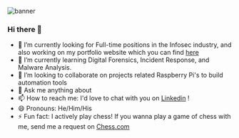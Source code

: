 ![banner](https://i.pinimg.com/originals/a4/b2/cf/a4b2cf52d8ed2e49e10c7eecca6777a3.gif)

### Hi there 👋

- 🔭 I’m currently looking for Full-time positions in the Infosec industry, and also working on my portfolio website which you can find [here]([url](https://aaryash.webflow.io/)) 
- 🌱 I’m currently learning Digital Forensics, Incident Response, and Malware Analysis.
- 👯 I’m looking to collaborate on projects related Raspberry Pi's to build automation tools
- 💬 Ask me anything about 
- 📫 How to reach me: I'd love to chat with you on [Linkedin](https://www.linkedin.com/in/aaryash/) !
- 😄 Pronouns: He/Him/His
- ⚡ Fun fact: I actively play chess! If you wanna play a game of chess with me, send me a request on [Chess.com](https://www.chess.com/member/aaryash1299)
